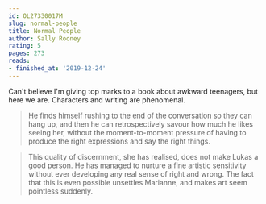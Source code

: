 ```yaml
---
id: OL27330017M
slug: normal-people
title: Normal People
author: Sally Rooney
rating: 5
pages: 273
reads:
- finished_at: '2019-12-24'
---
```

Can't believe I'm giving top marks to a book about awkward teenagers, but here we are. Characters and writing are phenomenal.


> He finds himself rushing to the end of the conversation so they can hang up, and then he can retrospectively savour how much he likes seeing her, without the moment-to-moment pressure of having to produce the right expressions and say the right things.


> This quality of discernment, she has realised, does not make Lukas a good person. He has managed to nurture a fine artistic sensitivity without ever developing any real sense of right and wrong. The fact that this is even possible unsettles Marianne, and makes art seem pointless suddenly.


